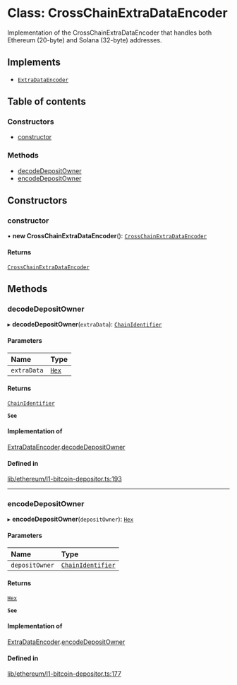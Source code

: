 # Class: CrossChainExtraDataEncoder

Implementation of the CrossChainExtraDataEncoder
that handles both Ethereum (20-byte) and Solana (32-byte) addresses.

## Implements

- [`ExtraDataEncoder`](../interfaces/ExtraDataEncoder.md)

## Table of contents

### Constructors

- [constructor](CrossChainExtraDataEncoder.md#constructor)

### Methods

- [decodeDepositOwner](CrossChainExtraDataEncoder.md#decodedepositowner)
- [encodeDepositOwner](CrossChainExtraDataEncoder.md#encodedepositowner)

## Constructors

### constructor

• **new CrossChainExtraDataEncoder**(): [`CrossChainExtraDataEncoder`](CrossChainExtraDataEncoder.md)

#### Returns

[`CrossChainExtraDataEncoder`](CrossChainExtraDataEncoder.md)

## Methods

### decodeDepositOwner

▸ **decodeDepositOwner**(`extraData`): [`ChainIdentifier`](../interfaces/ChainIdentifier.md)

#### Parameters

| Name | Type |
| :------ | :------ |
| `extraData` | [`Hex`](Hex.md) |

#### Returns

[`ChainIdentifier`](../interfaces/ChainIdentifier.md)

**`See`**

#### Implementation of

[ExtraDataEncoder](../interfaces/ExtraDataEncoder.md).[decodeDepositOwner](../interfaces/ExtraDataEncoder.md#decodedepositowner)

#### Defined in

[lib/ethereum/l1-bitcoin-depositor.ts:193](https://github.com/keep-network/tbtc-v2/blob/main/typescript/src/lib/ethereum/l1-bitcoin-depositor.ts#L193)

___

### encodeDepositOwner

▸ **encodeDepositOwner**(`depositOwner`): [`Hex`](Hex.md)

#### Parameters

| Name | Type |
| :------ | :------ |
| `depositOwner` | [`ChainIdentifier`](../interfaces/ChainIdentifier.md) |

#### Returns

[`Hex`](Hex.md)

**`See`**

#### Implementation of

[ExtraDataEncoder](../interfaces/ExtraDataEncoder.md).[encodeDepositOwner](../interfaces/ExtraDataEncoder.md#encodedepositowner)

#### Defined in

[lib/ethereum/l1-bitcoin-depositor.ts:177](https://github.com/keep-network/tbtc-v2/blob/main/typescript/src/lib/ethereum/l1-bitcoin-depositor.ts#L177)

